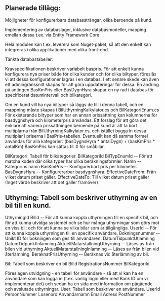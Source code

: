 Planerade tillägg:
---------------
Möjligheter för konfigurerbara databassträngar, olika beroende på kund.

Implementering av databaslager, inklusive databasmodeller, mapping emellan dessa t.ex. via Entity Framework Core

Hela modulen kan t.ex. leverera som Nuget-paket, så att den enkelt kan integreras i olika applikationer med olika front-end.


Tänkta databastabeller:

Kravspecifikationen beskriver variabelt baspris. För att enkelt kunna konfigurera nya priser både för olika kunder och för olika biltyper, föreslås vi att dessa konfigurationer lagras i en databas. I ett senare skede kan även ett admingränssnitt skapas för att göra uppdateringar för dessa.
En ändring på antingen BasKmPris eller BasDygnHyra skapar en ny rad i databas för specificerat datumintervall och bilkategori.

Om en kund vill ha nya biltyper så läggs de till i denna tabell, och en mappning måste skapas i BilUthyrningKalkylator.cs och BilKategoriEnum.cs
För existerande biltyper som har en annan prissättning kan kolumnerna för basdygnshyra och kilometerpris användas.
Ett förslag för att göra det enklare att variera prissättningen beroende på kund är att ta bort multiplarna från BilUthyrningKalkylator.cs, och istället bygga in dessa multiplar i priserna i BasPris-tabellen. Eventuellt kan då samma formel användas för alla kategorier:
(basDygnsHyra * antalDygn) + (basKmPris * antalKm)
BasKmPris kan sättas till 0 för småbilar.

BilKategori: Tabell för bilkategorier.
BilKategoriId
BilTypEnumId -- För att matcha koden där olika typer har olika beräkningsformler.
Namn -- Kategorins namn
BasKmPris -- Konfigurerbart pris per kilometer.
BasDygnsHyra -- Konfigurerarbar basdygnshyra.
EffectiveDateFrom: Från vilket datum priset gäller.
EffectiveDateTo: Till vilket datum priset gäller (Inget värde beskriver att det gäller framöver)

Uthyrning: Tabell som beskriver uthyrning av en bil till en kund.
-----
UthyrningId
BilId -- För att kunna koppla uthyrningen till en specifik bil, och för att kunna utvidga systemet och se hur många uthyrningar som görs mot en viss bil; och för att kunna se vilka bilar som är tillgängliga.
UserId -- För att kunna koppla uthyrningen till en specifik användare. Bokningsnummer -- Unikt ID för bokningen som ges till användaren.
DatumTidpunktUtlamning 
DatumTidpunktInlamning 
AktuellMatarstallningUthyrning -- Läses av från bilen vid uthyrning
AktuellMatarstallningInlamning -- Läses av från bilen vid återlämning.
BeraknatPrisUthyrning -- Beräknas vid återlämning av bil.

Bil: Tabell som beskriver en bil
BilId
RegistrationsNummer
BilKategoriId

Föreslagen utvidgning - en tabell för användare - så att vi kan ha en användare som kan logga in (t.ex. vanlig login eller med Bank ID om vi implementerar det) och sedan ha en sida med information om pågående och avslutade uthyrningar.
User: Tabell som beskriver en användare.
UserId
PersonNummer
Losenord
Anvandarnamn
Email
Adress
PostNummer